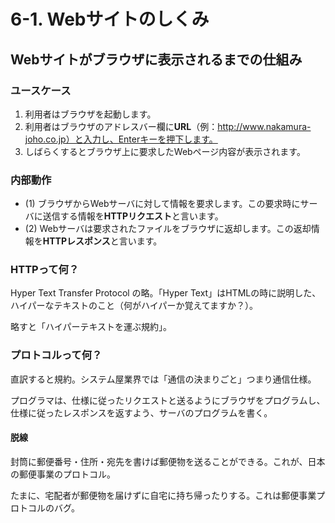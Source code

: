 # 6-1. Webサイトのしくみ
## Webサイトがブラウザに表示されるまでの仕組み
### ユースケース
1. 利用者はブラウザを起動します。
2. 利用者はブラウザのアドレスバー欄に**URL**（例：http://www.nakamura-joho.co.jp）と入力し、Enterキーを押下します。
3. しばらくするとブラウザ上に要求したWebページ内容が表示されます。

### 内部動作
- (1) ブラウザからWebサーバに対して情報を要求します。この要求時にサーバに送信する情報を**HTTPリクエスト**と言います。
- (2) Webサーバは要求されたファイルをブラウザに返却します。この返却情報を**HTTPレスポンス**と言います。


### HTTPって何？
Hyper Text Transfer Protocol の略。「Hyper Text」はHTMLの時に説明した、ハイパーなテキストのこと（何がハイパーか覚えてますか？）。

略すと「ハイパーテキストを運ぶ規約」。

### プロトコルって何？
直訳すると規約。システム屋業界では「通信の決まりごと」つまり通信仕様。

プログラマは、仕様に従ったリクエストと送るようにブラウザをプログラムし、仕様に従ったレスポンスを返すよう、サーバのプログラムを書く。

#### 脱線
封筒に郵便番号・住所・宛先を書けば郵便物を送ることができる。これが、日本の郵便事業のプロトコル。

たまに、宅配者が郵便物を届けずに自宅に持ち帰ったりする。これは郵便事業プロトコルのバグ。

